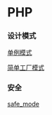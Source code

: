 PHP
====================

### 设计模式
[单例模式](design_pattern/singleton.php)

[简单工厂模式](design_pattern/simple_factory.php)


### 安全
[safe_mode](safe/safe_mode.md)